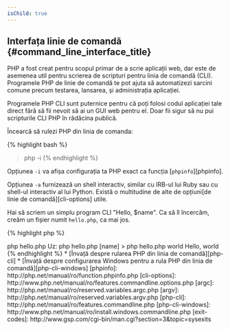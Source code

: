 ```yaml
---
isChild: true
---
```


## Interfața linie de comandă {#command_line_interface_title}

PHP a fost creat pentru scopul primar de a scrie aplicații web, dar este de asemenea util
pentru scrierea de scripturi pentru linia de comandă (CLI). Programele PHP de linie de comandă
te pot ajuta să automatizezi sarcini comune precum testarea, lansarea, și administrația aplicației.

Programele PHP CLI sunt puternice pentru că poți folosi codul aplicației tale direct fără să fii nevoit să ai un GUI web pentru el.
Doar fii sigur să nu pui scripturile CLI PHP în rădăcina publică.

Încearcă să rulezi PHP din linia de comanda:

{% highlight bash %}
> php -i
{% endhighlight %}

Opțiunea `-i` va afișa configurația ta PHP exact ca funcția [`phpinfo`][phpinfo].

Opțiunea `-a` furnizează un shell interactiv, similar cu IRB-ul lui Ruby sau cu shell-ul interactiv al lui Python.
Există o multitudine de alte de opțiuni[de linie de comandă][cli-options] utile.

Hai să scriem un simplu program CLI "Hello, $name". Ca să îl încercăm, creăm un fișier numit `hello.php`, ca mai jos.

{% highlight php %}
<?php
if ($argc != 2) {
    echo "Uz: php hello.php [name].\n";
    exit(1);
}
$name = $argv[1];
echo "Hello, $name\n";
{% endhighlight %}

PHP setează două variabile speciale bazate pe argumentele cu care este rulat scriptul tău.
[`$argc`][argc] este o variabilă integer ce conține numărul argumentelor și [`$argv`][argv] este un array ce conține
*valoarea* fiecărui argument. Primul argument este totdeauna numele fișierului scriptului tău PHP, în cazul nostru `hello.php`.

Expresia `exit()` este utilizată cu un număr nenul pentru a înștiința shell-ul că comanda a eșuat. Coduri de exit des
uzitate pot fi găsite [aici][exit-codes]

Ca să ne rulăm scriptul de mai sus din linia de comandă:

{% highlight bash %}
> php hello.php
Uz: php hello.php [name]
> php hello.php world
Hello, world
{% endhighlight %}


 * [Învață despre rularea PHP din linia de comandă][php-cli]
 * [Învață despre configurarea Windows pentru a rula PHP din linia de comandă][php-cli-windows]

[phpinfo]: http://php.net/manual/ro/function.phpinfo.php
[cli-options]: http://www.php.net/manual/ro/features.commandline.options.php
[argc]: http://php.net/manual/ro/reserved.variables.argc.php
[argv]: http://php.net/manual/ro/reserved.variables.argv.php
[php-cli]: http://php.net/manual/ro/features.commandline.php
[php-cli-windows]: http://www.php.net/manual/ro/install.windows.commandline.php
[exit-codes]: http://www.gsp.com/cgi-bin/man.cgi?section=3&topic=sysexits